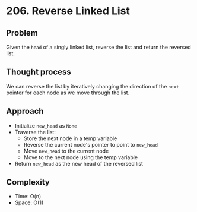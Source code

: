 # 206. Reverse Linked List

## Problem  
Given the `head` of a singly linked list, reverse the list and return the reversed list.

## Thought process  
We can reverse the list by iteratively changing the direction of the `next` pointer for each node as we move through the list.

## Approach  
- Initialize `new_head` as `None`  
- Traverse the list:  
  - Store the next node in a temp variable  
  - Reverse the current node's pointer to point to `new_head`  
  - Move `new_head` to the current node  
  - Move to the next node using the temp variable  
- Return `new_head` as the new head of the reversed list

## Complexity  
- Time: O(n)  
- Space: O(1)